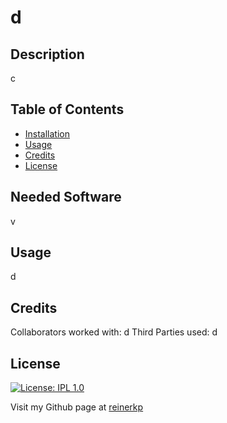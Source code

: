 # d
  ## Description 
  c
  
  ## Table of Contents 
  
  - [Installation](#installation)
  - [Usage](#usage)
  - [Credits](#credits)
   - [License](#license)
 
  
  ## Needed Software
  v
  
  ## Usage
  d
  
  ## Credits
  Collaborators worked with: d
  Third Parties used: d
  
  ## License 
  [![License: IPL 1.0](https://img.shields.io/badge/License-IPL_1.0-blue.svg)](https://opensource.org/licenses/IPL-1.0)

  Visit my Github page at [reinerkp](https://github.com/reinerkp)

